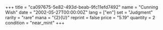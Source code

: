 +++
title = "ca097675-5e82-493d-beab-9fc11efd7492"
name = "Cunning Wish"
date = "2002-05-27T00:00:00Z"
lang = ["en"]
set = "Judgment"
rarity = "rare"
mana = "{2}{U}"
reprint = false
price = "5.19"
quantity = 2
condition = "near_mint"
+++
